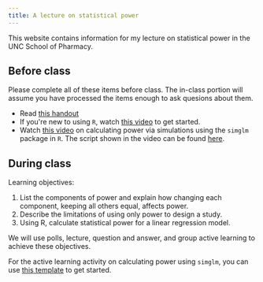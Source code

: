 ```yaml
---
title: A lecture on statistical power
---
```


This website contains information for my lecture on statistical power in the UNC School of Pharmacy.

## Before class

Please complete all of these items before class. The in-class portion will assume you have processed the items enough to ask quesions about them.

* Read [this handout](handout.pdf)
* If you're new to using `R`, watch [this video](https://uncch.hosted.panopto.com/Panopto/Pages/Viewer.aspx?id=7915ff30-58ee-4519-9b1d-ac8300ede6f2) to get started.
* Watch [this video](https://uncch.hosted.panopto.com/Panopto/Pages/Viewer.aspx?id=3e140a97-5bf5-4a79-a8fa-adaa00fa637c) on calculating power via simulations using the `simglm` package in `R`. The script shown in the video can be found [here](simglm_example.R).

## During class

Learning objectives:

1. List the components of power and explain how changing each component, keeping all others equal, affects power.
2. Describe the limitations of using only power to design a study.
3. Using R, calculate statistical power for a linear regression model.

We will use polls, lecture, question and answer, and group active learning to achieve these objectives.

For the active learning activity on calculating power using `simglm`, you can use [this template](power_calculation_active_learning.R) to get started.

